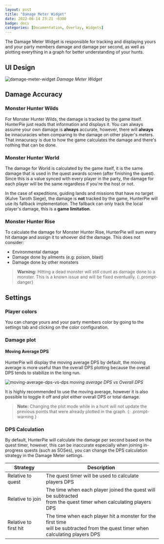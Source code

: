 ```yaml
---
layout: post
title: "Damage Meter Widget"
date: 2022-06-14 23:21 -0300
badge: docs
categories: [Documentation, Overlay, Widgets]
---
```

The Damage Meter Widget is responsible for tracking and displaying yours and your party members damage and damage per second, as well as plotting everything in a graph for better understanding of your hunts.

## UI Design

![damage-meter-widget](/Static/widgets/damage-meter-widget-v2.png) *Damage Meter Widget*

## Damage Accuracy

### Monster Hunter Wilds

For Monster Hunter Wilds, the damage is tracked by the game itself. HunterPie just reads that information and displays it. You can always assume your own damage is **always** accurate, however, there will **always** be innacuracies when comparing to the damage on other player's meters.
That innacuracy is due to how the game calculates the damage and there's nothing that can be done.

### Monster Hunter World

The damage for World is calculated by the game itself, it is the same damage that is used in the quest awards screen (after finishing the quest). Since this is a value synced with every player in the party, the damage for each player will be the same regardless if you're the host or not.

In the case of expeditions, guiding lands and missions that have no target (Kulve Taroth Siege), the damage is **not** tracked by the game, HunterPie will use its fallback implementation. The fallback can only track the local player's damage, this is a **game limitation**.

### Monster Hunter Rise

To calculate the damage for Monster Hunter Rise, HunterPie will sum every hit damage and assign it to whoever did the damage. This does not consider:

- Environmental damage
- Damage done by ailments (e.g: poison, blast)
- Damage done by other monsters

> **Warning:** Hitting a dead monster will still count as damage done to a monster. This is a known issue and will be fixed eventually.
{:.prompt-danger}

## Settings

### Player colors

You can change yours and your party members color by going to the settings tab and clicking on the color configuration.

### Damage plot

#### Moving Average DPS

HunterPie will display the moving average DPS by default, the moving average is more useful than the overall DPS plotting because the overall DPS tends to stabilize in the long run.

![moving-average-dps-vs-dps](/Static/client/moving-avg-dps-vs-dps.png) *moving average DPS vs Overall DPS*

It is highly recommended to use the moving average, however it is also possible to toggle it off and plot either overall DPS or total damage.

> **Note:** Changing the plot mode while in a hunt will not update the previous points that were already plotted in the graph.
{: .prompt-warning }

### DPS Calculation

By default, HunterPie will calculate the damage per second based on the quest timer, however, this can be inaccurate especially when joining in-progress quests (such as SOSes), you can change the DPS calculation strategy in the Damage Meter settings.

Strategy | Description
---------|--------------------------
Relative to quest | The quest timer will be used to calculate players DPS
Relative to join | The time when each player joined the quest will be subtracted <br> from the quest timer when calculating players DPS
Relative to first hit | The time when each player hit a monster for the first time <br> will be subtracted from the quest timer when calculating players DPS

